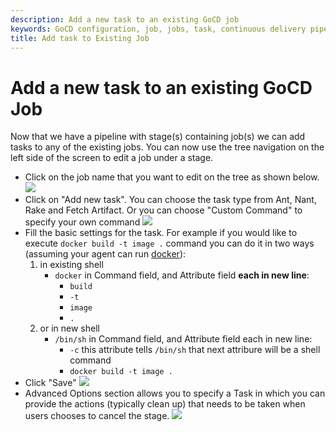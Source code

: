 ```yaml
---
description: Add a new task to an existing GoCD job
keywords: GoCD configuration, job, jobs, task, continuous delivery pipeline, CD pipeline
title: Add task to Existing Job
---
```


# Add a new task to an existing GoCD Job

Now that we have a pipeline with stage(s) containing job(s) we can add tasks to any of the existing jobs. You can now use the tree navigation on the left side of the screen to edit a job under a stage.

- Click on the job name that you want to edit on the tree as shown below.
    ![](../images/edit_job_link_on_tree.png)
- Click on "Add new task". You can choose the task type from Ant, Nant, Rake and Fetch Artifact. Or you can choose "Custom Command" to specify your own command
    ![](../images/add_new_task_link.png)
- Fill the basic settings for the task. For example if you would like to execute `docker build -t image .` command you can do it in two ways (assuming your agent can run [docker](../gocd_on_kubernetes/docker_workflows.html)):
    1. in existing shell  
        - `docker` in Command field, and Attribute field __each in new line__:
          - `build`
          - `-t`
          - `image`
          - `.`
    2. or in new shell
        - `/bin/sh` in Command field, and Attribute field each in new line:
            - `-c` this attribute tells `/bin/sh` that next attribure will be a shell command
            - `docker build -t image .` 
- Click "Save"
    ![](../images/add_new_task_window.png)
- Advanced Options section allows you to specify a Task in which you can provide the actions (typically clean up) that needs to be taken when users chooses to cancel the stage.
    ![](../images/add_on_cancel_task.png)
